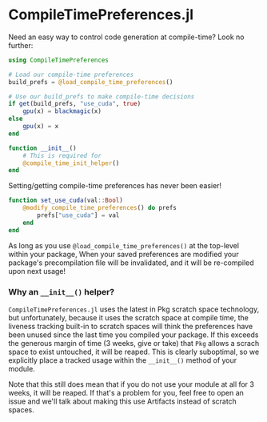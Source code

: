 # CompileTimePreferences.jl

Need an easy way to control code generation at compile-time?  Look no further:

```julia
using CompileTimePreferences

# Load our compile-time preferences
build_prefs = @load_compile_time_preferences()

# Use our build_prefs to make compile-time decisions
if get(build_prefs, "use_cuda", true)
    gpu(x) = blackmagic(x)
else
    gpu(x) = x
end

function __init__()
    # This is required for 
    @compile_time_init_helper()
end
```

Setting/getting compile-time preferences has never been easier!

```julia
function set_use_cuda(val::Bool)
    @modify_compile_time_preferences() do prefs
        prefs["use_cuda"] = val
    end
end
```

As long as you use `@load_compile_time_preferences()` at the top-level within your package, When your saved preferences are modified your package's precompilation file will be invalidated, and it will be re-compiled upon next usage!

### Why an `__init__()` helper?

`CompileTimePreferences.jl` uses the latest in Pkg scratch space technology, but unfortunately, because it uses the scratch space at compile time, the liveness tracking built-in to scratch spaces will think the preferences have been unused since the last time you compiled your package.  If this exceeds the generous margin of time (3 weeks, give or take) that `Pkg` allows a scrach space to exist untouched, it will be reaped.  This is clearly suboptimal, so we explicitly place a tracked usage within the `__init__()` method of your module.

Note that this still does mean that if you do not use your module at all for 3 weeks, it will be reaped.  If that's a problem for you, feel free to open an issue and we'll talk about making this use Artifacts instead of scratch spaces.